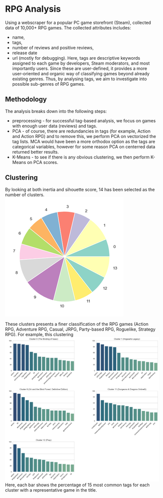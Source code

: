 # RPG Analysis
Using a webscraper for a popular PC game storefront (Steam), collected data of 10,000+ RPG games. The collected attributes includes:
- name,
- tags,
- number of reviews and positive reviews,
- release date
- url (mostly for debugging).
Here, tags are descriptive keywords assigned to each game by developers, Steam moderators, and most importantly users. Since these are user-defined, it provides a more user-oriented and organic way of classifying games beyond already existing genres. Thus, by analysing tags, we aim to investigate into possible sub-genres of RPG games.

## Methodology
The analysis breaks down into the following steps:
- preprocessing - for successful tag-based analysis, we focus on games with enough user data (reviews) and tags. 
- PCA - of course, there are redundancies in tags (for example, Action and Action RPG) and to remove this, we perform PCA on vectorized the tag lists. MCA would have been a more orthodox option as the tags are categorical variables, however for some reason PCA on centerred data returned better results.
- K-Means - to see if there is any obvious clustering, we then perform K-Means on PCA scores.

## Clustering
By looking at both inertia and sihouette score, 14 has been selected as the number of clusters.
![](images/cluster-pie.png)

These clusters presents a finer classification of the RPG games (Action RPG, Adventure RPG, Casual, JRPG, Party-based RPG, Roguelike, Strategy RPG). For example, this clustering  
![](images/action-tags.png)
Here, each bar shows the percentage of 15 most common tags for each cluster with a representative game in the title.
